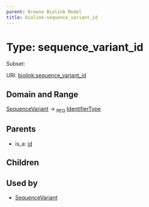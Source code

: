 ```yaml
---
parent: Browse Biolink Model
title: biolink:sequence_variant_id
---
```


# Type: sequence_variant_id

Subset:



URI: [biolink:sequence_variant_id](https://w3id.org/biolink/vocab/sequence_variant_id)

## Domain and Range

[SequenceVariant](SequenceVariant.md) ->  <sub>REQ</sub> [IdentifierType](types/IdentifierType.md)

## Parents

 *  is_a: [id](id.md)

## Children


## Used by

 * [SequenceVariant](SequenceVariant.md)
